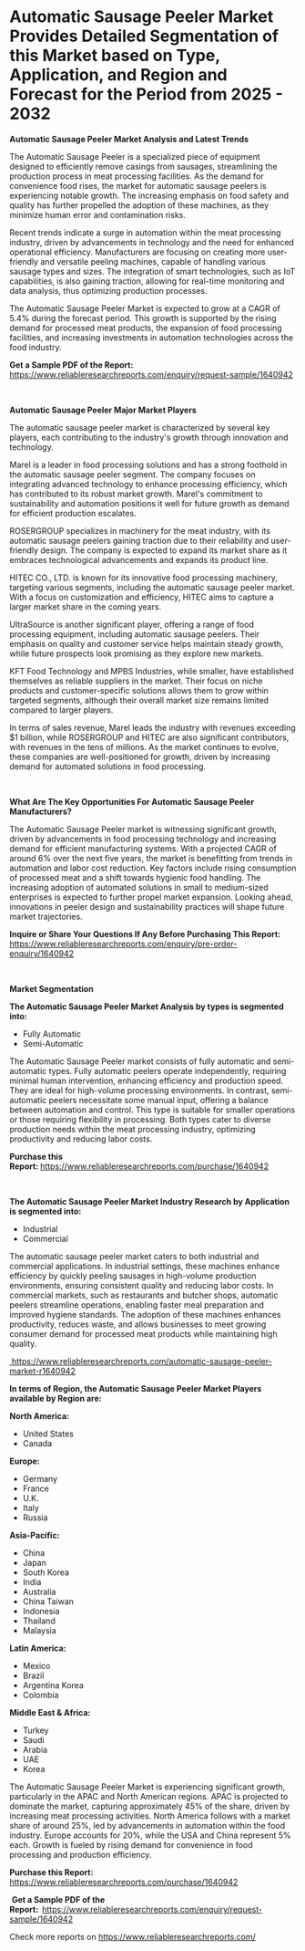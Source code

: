 <p><h1>Automatic Sausage Peeler Market Provides Detailed Segmentation of this Market based on Type, Application, and Region and Forecast for the Period from 2025 - 2032</h1></p><p><strong>Automatic Sausage Peeler Market Analysis and Latest Trends</strong></p>
<p><p>The Automatic Sausage Peeler is a specialized piece of equipment designed to efficiently remove casings from sausages, streamlining the production process in meat processing facilities. As the demand for convenience food rises, the market for automatic sausage peelers is experiencing notable growth. The increasing emphasis on food safety and quality has further propelled the adoption of these machines, as they minimize human error and contamination risks.</p><p>Recent trends indicate a surge in automation within the meat processing industry, driven by advancements in technology and the need for enhanced operational efficiency. Manufacturers are focusing on creating more user-friendly and versatile peeling machines, capable of handling various sausage types and sizes. The integration of smart technologies, such as IoT capabilities, is also gaining traction, allowing for real-time monitoring and data analysis, thus optimizing production processes.</p><p>The Automatic Sausage Peeler Market is expected to grow at a CAGR of 5.4% during the forecast period. This growth is supported by the rising demand for processed meat products, the expansion of food processing facilities, and increasing investments in automation technologies across the food industry.</p></p>
<p><strong>Get a Sample PDF of the Report:&nbsp;</strong> <a href="https://www.reliableresearchreports.com/enquiry/request-sample/1640942?utm_campaign=3265&utm_medium=2&utm_source=Github&utm_content=ia&utm_term=11042025&utm_id=automatic-sausage-peeler">https://www.reliableresearchreports.com/enquiry/request-sample/1640942</a></p>
<p>&nbsp;</p>
<p><strong>Automatic Sausage Peeler Major Market Players</strong></p>
<p><p>The automatic sausage peeler market is characterized by several key players, each contributing to the industry's growth through innovation and technology.</p><p>Marel is a leader in food processing solutions and has a strong foothold in the automatic sausage peeler segment. The company focuses on integrating advanced technology to enhance processing efficiency, which has contributed to its robust market growth. Marel's commitment to sustainability and automation positions it well for future growth as demand for efficient production escalates.</p><p>ROSERGROUP specializes in machinery for the meat industry, with its automatic sausage peelers gaining traction due to their reliability and user-friendly design. The company is expected to expand its market share as it embraces technological advancements and expands its product line.</p><p>HITEC CO., LTD. is known for its innovative food processing machinery, targeting various segments, including the automatic sausage peeler market. With a focus on customization and efficiency, HITEC aims to capture a larger market share in the coming years.</p><p>UltraSource is another significant player, offering a range of food processing equipment, including automatic sausage peelers. Their emphasis on quality and customer service helps maintain steady growth, while future prospects look promising as they explore new markets.</p><p>KFT Food Technology and MPBS Industries, while smaller, have established themselves as reliable suppliers in the market. Their focus on niche products and customer-specific solutions allows them to grow within targeted segments, although their overall market size remains limited compared to larger players.</p><p>In terms of sales revenue, Marel leads the industry with revenues exceeding $1 billion, while ROSERGROUP and HITEC are also significant contributors, with revenues in the tens of millions. As the market continues to evolve, these companies are well-positioned for growth, driven by increasing demand for automated solutions in food processing.</p></p>
<p>&nbsp;</p>
<p><strong>What Are The Key Opportunities For Automatic Sausage Peeler Manufacturers?</strong></p>
<p><p>The Automatic Sausage Peeler market is witnessing significant growth, driven by advancements in food processing technology and increasing demand for efficient manufacturing systems. With a projected CAGR of around 6% over the next five years, the market is benefitting from trends in automation and labor cost reduction. Key factors include rising consumption of processed meat and a shift towards hygienic food handling. The increasing adoption of automated solutions in small to medium-sized enterprises is expected to further propel market expansion. Looking ahead, innovations in peeler design and sustainability practices will shape future market trajectories.</p></p>
<p><strong>Inquire or Share Your Questions If Any Before Purchasing This Report:</strong> <a href="https://www.reliableresearchreports.com/enquiry/pre-order-enquiry/1640942?utm_campaign=3265&utm_medium=2&utm_source=Github&utm_content=ia&utm_term=11042025&utm_id=automatic-sausage-peeler">https://www.reliableresearchreports.com/enquiry/pre-order-enquiry/1640942</a></p>
<p>&nbsp;</p>
<p><strong>Market Segmentation</strong></p>
<p><strong>The Automatic Sausage Peeler Market Analysis by types is segmented into:</strong></p>
<p><ul><li>Fully Automatic</li><li>Semi-Automatic</li></ul></p>
<p><p>The Automatic Sausage Peeler market consists of fully automatic and semi-automatic types. Fully automatic peelers operate independently, requiring minimal human intervention, enhancing efficiency and production speed. They are ideal for high-volume processing environments. In contrast, semi-automatic peelers necessitate some manual input, offering a balance between automation and control. This type is suitable for smaller operations or those requiring flexibility in processing. Both types cater to diverse production needs within the meat processing industry, optimizing productivity and reducing labor costs.</p></p>
<p><strong>Purchase this Report:&nbsp;</strong><a href="https://www.reliableresearchreports.com/purchase/1640942?utm_campaign=3265&utm_medium=2&utm_source=Github&utm_content=ia&utm_term=11042025&utm_id=automatic-sausage-peeler">https://www.reliableresearchreports.com/purchase/1640942</a></p>
<p>&nbsp;</p>
<p><strong>The Automatic Sausage Peeler Market Industry Research by Application is segmented into:</strong></p>
<p><ul><li>Industrial</li><li>Commercial</li></ul></p>
<p><p>The automatic sausage peeler market caters to both industrial and commercial applications. In industrial settings, these machines enhance efficiency by quickly peeling sausages in high-volume production environments, ensuring consistent quality and reducing labor costs. In commercial markets, such as restaurants and butcher shops, automatic peelers streamline operations, enabling faster meal preparation and improved hygiene standards. The adoption of these machines enhances productivity, reduces waste, and allows businesses to meet growing consumer demand for processed meat products while maintaining high quality.</p></p>
<p><a href="https://www.reliableresearchreports.com/automatic-sausage-peeler-market-r1640942?utm_campaign=3265&utm_medium=2&utm_source=Github&utm_content=ia&utm_term=11042025&utm_id=automatic-sausage-peeler">&nbsp;https://www.reliableresearchreports.com/automatic-sausage-peeler-market-r1640942</a></p>
<p><strong>In terms of Region, the Automatic Sausage Peeler Market Players available by Region are:</strong></p>
<p>
    <p> <strong> North America: </strong>
        <ul>
            <li>United States</li>
            <li>Canada</li>
        </ul>
        </p> 
    <p> <strong> Europe: </strong>
        <ul>
            <li>Germany</li>
            <li>France</li>
            <li>U.K.</li>
            <li>Italy</li>
            <li>Russia</li>
        </ul>
        </p> 
    <p> <strong> Asia-Pacific: </strong>
        <ul>
            <li>China</li>
            <li>Japan</li>
            <li>South Korea</li>
            <li>India</li>
            <li>Australia</li>
            <li>China Taiwan</li>
            <li>Indonesia</li>
            <li>Thailand</li>
            <li>Malaysia</li>
        </ul>
        </p> 
    <p> <strong> Latin America: </strong>
        <ul>
            <li>Mexico</li>
            <li>Brazil</li>
            <li>Argentina Korea</li>
            <li>Colombia</li>
        </ul>
        </p> 
    <p> <strong> Middle East & Africa: </strong>
        <ul>
            <li>Turkey</li>
            <li>Saudi</li>
            <li>Arabia</li>
            <li>UAE</li>
            <li>Korea</li>
        </ul>
    </p>
    </p>
<p><p>The Automatic Sausage Peeler Market is experiencing significant growth, particularly in the APAC and North American regions. APAC is projected to dominate the market, capturing approximately 45% of the share, driven by increasing meat processing activities. North America follows with a market share of around 25%, led by advancements in automation within the food industry. Europe accounts for 20%, while the USA and China represent 5% each. Growth is fueled by rising demand for convenience in food processing and production efficiency.</p></p>
<p><strong>Purchase this Report: </strong><a href="https://www.reliableresearchreports.com/purchase/1640942?utm_campaign=3265&utm_medium=2&utm_source=Github&utm_content=ia&utm_term=11042025&utm_id=automatic-sausage-peeler">https://www.reliableresearchreports.com/purchase/1640942</a></p>
<p>&nbsp;<strong>Get a Sample PDF of the Report:&nbsp;&nbsp;</strong><a href="https://www.reliableresearchreports.com/enquiry/request-sample/1640942?utm_campaign=3265&utm_medium=2&utm_source=Github&utm_content=ia&utm_term=11042025&utm_id=automatic-sausage-peeler">https://www.reliableresearchreports.com/enquiry/request-sample/1640942</a></p>
<p><strong></strong></p>
<p>Check more reports on <a href="https://www.reliableresearchreports.com/?utm_campaign=3265&utm_medium=2&utm_source=Github&utm_content=ia&utm_term=11042025&utm_id=automatic-sausage-peeler">https://www.reliableresearchreports.com/</a></p>